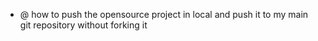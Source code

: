 - @ how to push the opensource project in local and push it to my main git repository without forking it  